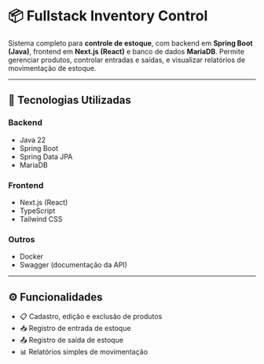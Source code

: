 # 📦 Fullstack Inventory Control

Sistema completo para **controle de estoque**, com backend em **Spring Boot (Java)**, frontend em **Next.js (React)** e banco de dados **MariaDB**. Permite gerenciar produtos, controlar entradas e saídas, e visualizar relatórios de movimentação de estoque.

---

## 🧰 Tecnologias Utilizadas

### Backend
- Java 22
- Spring Boot
- Spring Data JPA
- MariaDB

### Frontend
- Next.js (React)
- TypeScript
- Tailwind CSS

### Outros
- Docker
- Swagger (documentação da API)

---

## ⚙️ Funcionalidades

- 📋 Cadastro, edição e exclusão de produtos
- 📥 Registro de entrada de estoque
- 📤 Registro de saída de estoque
- 📊 Relatórios simples de movimentação


